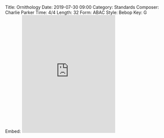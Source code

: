 Title: Ornithology
Date: 2019-07-30 09:00
Category: Standards
Composer: Charlie Parker
Time: 4/4
Length: 32
Form: ABAC
Style: Bebop
Key: G
Embed: <iframe src="https://open.spotify.com/embed/user/thatdavidmiller/playlist/4iZZycx6cNwpxqvivDRLLA" width="300" height="380" frameborder="0" allowtransparency="true" allow="encrypted-media"></iframe>
